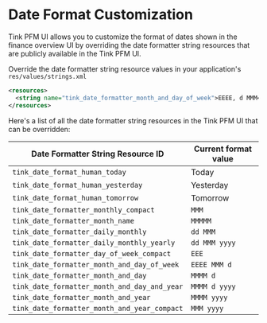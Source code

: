 # Date Format Customization

Tink PFM UI allows you to customize the format of dates shown in the finance overview UI by overriding the date formatter string resources that are publicly available in the Tink PFM UI.

Override the date formatter string resource values in your application's `res/values/strings.xml`
```xml
<resources>
  <string name="tink_date_formatter_month_and_day_of_week">EEEE, d MMM</string>
</resources>
```
Here's a list of all the date formatter string resources in the Tink PFM UI that can be overridden:

| Date Formatter String Resource ID | Current format value |
|------|-----|
| `tink_date_format_human_today` | Today |
| `tink_date_format_human_yesterday` | Yesterday |
| `tink_date_format_human_tomorrow` | Tomorrow |
| `tink_date_formatter_monthly_compact` | `MMM` |
| `tink_date_formatter_month_name` | `MMMMM` |
| `tink_date_formatter_daily_monthly` | `dd MMM` |
| `tink_date_formatter_daily_monthly_yearly` | `dd MMM yyyy` |
| `tink_date_formatter_day_of_week_compact` | `EEE` |
| `tink_date_formatter_month_and_day_of_week` | `EEEE MMM d` |
| `tink_date_formatter_month_and_day` | `MMMM d` |
| `tink_date_formatter_month_and_day_and_year` | `MMMM d yyyy` |
| `tink_date_formatter_month_and_year` | `MMMM yyyy` |
| `tink_date_formatter_month_and_year_compact` | `MMM yyyy` |
